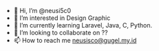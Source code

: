 - 👋 Hi, I’m @neusi5c0
- 👀 I’m interested in Design Graphic
- 🌱 I’m currently learning Laravel, Java, C, Python.
- 💞️ I’m looking to collaborate on ??
- 📫 How to reach me neusisco@gugel.my.id

<!---
neusi5c0/neusi5c0 is a ✨ special ✨ repository because its `README.md` (this file) appears on your GitHub profile.
You can click the Preview link to take a look at your changes.
--->
